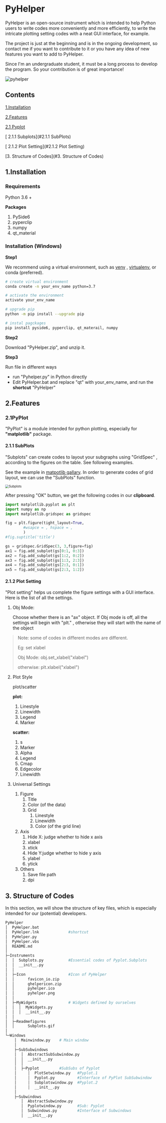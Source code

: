 # PyHelper

PyHelper is an open-source instrument which is intended to help Python users to write codes more conveniently and more efficiently, to write the intricate plotting setting codes with a neat GUI interface, for example.

The project is just at the beginning and is in the ongoing development, so contact me if you want to contribute to it or you have any idea of new features you want to add to PyHelper.

Since I'm an undergraduate student, it must be a long process to develop the program. So your contribution is of great importance!

![pyhelper](D:\Source\For_Edu\NS\PyHelper\Instruments\Icon\pyhelper.png)





## Contents

[1.Installation](#1.Installation)

[2.Features](#2,Features)

[	2.1 Pyplot](#2.1PyPlot)

[		2.1.1 Subplots](#2.1.1 SubPlots)

[		2.1.2 Plot Setting](#2.1.2 Plot Setting)

[3. Structure of Codes](#3. Structure of Codes)



## 1.Installation

### Requirements

Python 3.6 +



**Packages**

1. PySide6
2. pyperclip
3. numpy
4. qt_material



### Installation (Windows)

**Step1**

We recommend using a virtual environment, such as [venv](https://docs.python.org/3/library/venv.html) , [virtualenv](https://virtualenv.pypa.io/en/latest), or conda (preferred).

```bash
# create virtual environment
conda create -n your_env_name python=3.7

# activate the environment
activate your_env_name

# upgrade pip
python -m pip install --upgrade pip

# instal pagckages
pip install pyside6, pyperclip, qt_materail, numpy

```



**Step2**

Download "PyHelper.zip", and unzip it.



**Step3** 

Run file in different ways

- run "Pyhelper.py" in Python directly
- Edit PyHelper.bat and replace "qt" with your_env_name, and run the **shortcut** "PyHelper"





## 2.Features

### 2.1PyPlot

"PyPlot" is  a module intended for python plotting, especially for **"matplotlib"** package.

#### 2.1.1 SubPlots

"Subplots" can create codes to layout your subgraphs using "GridSpec" , according to the figures on the table. See following examples.



See the example in [matpotlib gallary](https://matplotlib.org/stable/gallery/subplots_axes_and_figures/gridspec_multicolumn.html#sphx-glr-gallery-subplots-axes-and-figures-gridspec-multicolumn-py). In order to generate codes of grid layout,  we can use the "SubPlots" function.



<img src="D:\Source\For_Edu\NS\PyHelper\Instruments\Readmefigures\Subplots.gif" alt="Subplots" style="zoom:70%;" />

After pressing "OK" button, we get the following codes in our **clipboard**.



```python
import matplotlib.pyplot as plt
import numpy as np
import matplotlib.gridspec as gridspec

fig = plt.figure(tight_layout=True,
        #wsapce = , hspace = ,
        )
#fig.suptitle('title')

gs = gridspec.GridSpec(3, 3,figure=fig)
ax1 = fig.add_subplot(gs[0:1, 0:3])
ax2 = fig.add_subplot(gs[1:2, 0:2])
ax3 = fig.add_subplot(gs[1:3, 2:3])
ax4 = fig.add_subplot(gs[2:3, 0:1])
ax5 = fig.add_subplot(gs[2:3, 1:2])

```



#### 2.1.2 Plot Setting

"Plot setting" helps us complete the figure settings with a GUI interface. Here is the list of all the settings.



1. Obj Mode: 

   Choose whether there is an "ax" object. If Obj mode is off, all the settings will begin with "plt." , otherwise they will start with the name of the object

>Note: some of codes in different modes are different. 
>
>Eg: set xlabel
>
>Obj Mode: obj.set_xlabel("xlabel")
>
>otherwise: plt.xlabel("xlabel")



2. Plot Style

   plot/scatter

   **plot:**

   1. Linestyle
   2. Linewidth
   3. Legend
   4. Marker

   **scatter:**

   1. s
   2. Marker
   3. Alpha
   4. Legend
   5. Cmap
   6. Edgecolor
   7. Linewidth

   

3. Universal Settings
   1. Figure
      1. Title
      2. Color (of the data)
      3. Grid
         1. Linestyle
         2. Linewidth
         3. Color (of the grid line)
   2. Axis
      1. Hide X: judge whether to hide x axis
      2. xlabel
      3. xtick
      4. Hide Y:judge whether to hide y axis
      5. ylabel
      6. ytick
   3. Others 
      1. Save file path
      2. dpi



## 3. Structure of Codes

In this section, we will show the structure of key files, which is especially intended for our (potential) developers.

```bash
PyHelper
│  PyHelper.bat		
│  PyHelper.lnk				#shortcut
│  PyHelper.py				
│  PyHelper.vbs
│  README.md
│  
├─Instruments
│  │  Subplots.py			#Essential codes of Pyplot.Subplots
│  │  __init__.py
│  │  
│  ├─Icon					#Icon of PyHelper
│  │      favicon_io.zip
│  │      ghelpericon.zip
│  │      pyhelper.ico
│  │      pyhelper.png
│  │      
│  ├─MyWidgets				# Widgets defined by ourselves
│  │  │  MyWidgets.py
│  │  │  __init__.py
│  │          
│  ├─Readmefigures
│  │      Subplots.gif
│          
└─Windows				
    │  Mainwindow.py	# Main window
    │  
    ├─SubSubwindows		
    │  │  AbstractSubSubwindow.py
    │  │  __init__.py
    │  │  
    │  ├─Pyplot			#SubSubs of Pyplot
    │     │  PlotSetwindow.py	#Pyplot.1
    │     │  Pyplot.py			#Interface of PyPlot SubSubwindow
    │     │  Subplotswindow.py	#Pyplot.2
    │     │  __init__.py
    │          
    ├─Subwindows
       │  AbstractSubwindow.py
       │  Pyplotwindow.py		#Sub: Pyplot
       │  Subwindows.py			#Interface of Subwindows
       │  __init__.py

```

